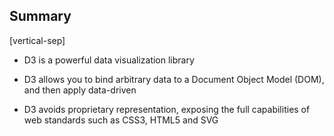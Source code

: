 ## Summary

[vertical-sep]

* D3 is a powerful data visualization library

* D3 allows you to bind arbitrary data to a Document Object Model (DOM), and then apply data-driven

* D3 avoids proprietary representation, exposing the full capabilities of web standards such as CSS3, HTML5 and SVG
